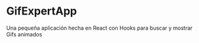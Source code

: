 # GifExpertApp

Una pequeña aplicación hecha en React con Hooks para buscar y mostrar Gifs animados
